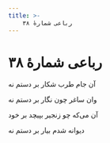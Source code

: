```yaml
---
title: >-
    رباعی شمارهٔ ۳۸
---
```

# رباعی شمارهٔ ۳۸

<div class="b" id="bn1"><div class="m1"><p>آن جام طرب شکار بر دستم نه</p></div>
<div class="m2"><p>وان ساغر چون نگار بر دستم نه</p></div></div>
<div class="b" id="bn2"><div class="m1"><p>آن می‌که چو زنجیر بپیچد بر خود</p></div>
<div class="m2"><p>دیوانه شدم بیار بر دستم نه</p></div></div>